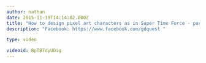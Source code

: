 ```yaml
---
author: nathan
date: 2015-11-19T14:14:02.000Z
title: "How to design pixel art characters as in Super Time Force - part 1"
description: "Facebook: https://www.facebook.com/gdquest "

type: video

videoid: BpTB7dyUDig
---
```


